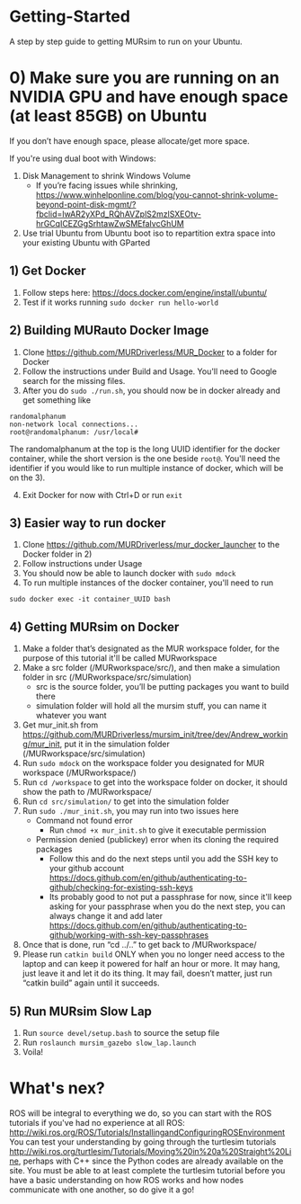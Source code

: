# Getting-Started
A step by step guide to getting MURsim to run on your Ubuntu.

# 0) Make sure you are running on an NVIDIA GPU and have enough space (at least 85GB) on Ubuntu
If you don’t have enough space, please allocate/get more space.

If you're using dual boot with Windows:
1. Disk Management to shrink Windows Volume
   - If you’re facing issues while shrinking, https://www.winhelponline.com/blog/you-cannot-shrink-volume-beyond-point-disk-mgmt/?fbclid=IwAR2yXPd_RQhAVZplS2mzlSXEOtv-hrGCqICEZGgSrhtawZwSMEfaIvcGhUM
2. Use trial Ubuntu from Ubuntu boot iso to repartition extra space into your existing Ubuntu with GParted

## 1) Get Docker
1. Follow steps here: https://docs.docker.com/engine/install/ubuntu/
2. Test if it works running `sudo docker run hello-world`

## 2) Building MURauto Docker Image
1. Clone https://github.com/MURDriverless/MUR_Docker to a folder for Docker
2. Follow the instructions under Build and Usage. You'll need to Google search for the missing files.
3. After you do `sudo ./run.sh`, you should now be in docker already and get something like
```
randomalphanum
non-network local connections...
root@randomalphanum: /usr/local#
```

The randomalphanum at the top is the long UUID identifier for the docker container, while the short version is the one beside `root@`. You'll need the identifier if you would like to run multiple instance of docker, which will be on the 3).

4. Exit Docker for now with Ctrl+D or run `exit`

## 3) Easier way to run docker
1. Clone https://github.com/MURDriverless/mur_docker_launcher to the Docker folder in 2)
2. Follow instructions under Usage
3. You should now be able to launch docker with `sudo mdock`
4. To run multiple instances of the docker container, you'll need to run
```
sudo docker exec -it container_UUID bash
```

## 4) Getting MURsim on Docker
1. Make a folder that’s designated as the MUR workspace folder, for the purpose of this tutorial it'll be called MURworkspace
2. Make a src folder (/MURworkspace/src/), and then make a simulation folder in src (/MURworkspace/src/simulation)
   - src is the source folder, you’ll be putting packages you want to build there
   - simulation folder will hold all the mursim stuff, you can name it whatever you want
3. Get mur_init.sh from https://github.com/MURDriverless/mursim_init/tree/dev/Andrew_working/mur_init, put it in the simulation folder (/MURworkspace/src/simulation)
4. Run `sudo mdock` on the workspace folder you designated for MUR workspace (/MURworkspace/)
5. Run `cd /workspace` to get into the workspace folder on docker, it should show the path to /MURworkspace/
6. Run `cd src/simulation/` to get into the simulation folder
7. Run `sudo ./mur_init.sh`, you may run into two issues here
   - Command not found error
     - Run `chmod +x mur_init.sh` to give it executable permission
   - Permission denied (publickey) error when its cloning the required packages
     - Follow this and do the next steps until you add the SSH key to your github account https://docs.github.com/en/github/authenticating-to-github/checking-for-existing-ssh-keys
     - Its probably good to not put a passphrase for now, since it'll keep asking for your passphrase when you do the next step, you can always change it and add later https://docs.github.com/en/github/authenticating-to-github/working-with-ssh-key-passphrases
8. Once that is done, run “cd ../..” to get back to /MURworkspace/
9. Please run `catkin build` ONLY when you no longer need access to the laptop and can keep it powered for half an hour or more. It may hang, just leave it and let it do its thing. It may fail, doesn’t matter, just run “catkin build” again until it succeeds.

## 5) Run MURsim Slow Lap
1. Run `source devel/setup.bash` to source the setup file
2. Run `roslaunch mursim_gazebo slow_lap.launch`
3. Voila! 

# What's nex?
ROS will be integral to everything we do, so you can start with the ROS tutorials if you've had no experience at all
ROS: http://wiki.ros.org/ROS/Tutorials/InstallingandConfiguringROSEnvironment
You can test your understanding by going through the turtlesim tutorials http://wiki.ros.org/turtlesim/Tutorials/Moving%20in%20a%20Straight%20Line, perhaps with C++ since the Python codes are already available on the site. You must be able to at least complete the turtlesim tutorial before you have a basic understanding on how ROS works and how nodes communicate with one another, so do give it a go!
